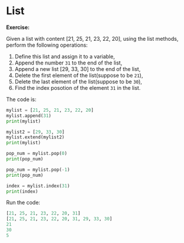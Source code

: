 # List
**Exercise:**

Given a list with content [21, 25, 21, 23, 22, 20], using the list methods, perform the following operations:  
1. Define this list and assign it to a variable,  
2. Append the number `31` to the end of the list,  
3. Append a new list [29, 33, 30] to the end of the list,  
4. Delete the first element of the list(suppose to be `21`),  
5. Delete the last element of the list(suppose to be `30`),  
6. Find the index posotion of the element `31` in the list. 

The code is:
```py
mylist = [21, 25, 21, 23, 22, 20]
mylist.append(31)
print(mylist)

mylist2 = [29, 33, 30]
mylist.extend(mylist2)
print(mylist)

pop_num = mylist.pop(0)
print(pop_num)

pop_num = mylist.pop(-1)
print(pop_num)

index = mylist.index(31)
print(index)
```
Run the code:
```py
[21, 25, 21, 23, 22, 20, 31]
[21, 25, 21, 23, 22, 20, 31, 29, 33, 30]
21
30
5
```



